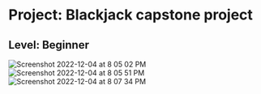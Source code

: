 # Project: Blackjack capstone project

## Level:  Beginner


![Screenshot 2022-12-04 at 8 05 02 PM](https://user-images.githubusercontent.com/81766272/205528096-d199bb08-7aad-43e2-9ebe-9f3b26825060.png)
![Screenshot 2022-12-04 at 8 05 51 PM](https://user-images.githubusercontent.com/81766272/205528099-809172f7-f41f-4155-bb3e-8d7e78871149.png)
![Screenshot 2022-12-04 at 8 07 34 PM](https://user-images.githubusercontent.com/81766272/205528100-04e29645-19d1-4bc7-8893-5c81d48e8a4f.png)
